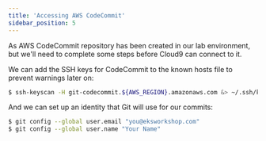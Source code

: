 ```yaml
---
title: 'Accessing AWS CodeCommit'
sidebar_position: 5
---
```


As AWS CodeCommit repository has been created in our lab environment, but we'll need to complete some steps before Cloud9 can connect to it.

We can add the SSH keys for CodeCommit to the known hosts file to prevent warnings later on:

```bash
$ ssh-keyscan -H git-codecommit.${AWS_REGION}.amazonaws.com &> ~/.ssh/known_hosts
```

And we can set up an identity that Git will use for our commits:

```bash
$ git config --global user.email "you@eksworkshop.com"
$ git config --global user.name "Your Name"
```